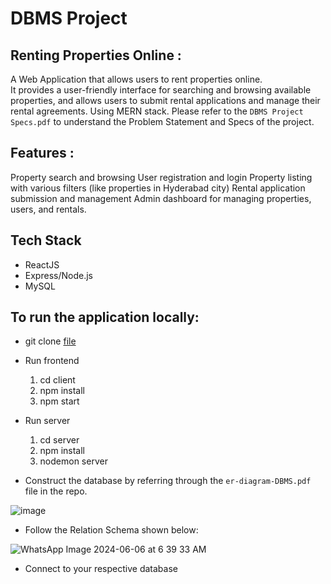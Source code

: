 # DBMS Project
## Renting Properties Online :
A Web Application that allows users to rent properties online.  
It provides a user-friendly interface for searching and browsing available properties, and allows users to submit rental applications 
and manage their rental agreements. Using MERN stack. 
Please refer to the `DBMS Project Specs.pdf` to understand the Problem Statement and Specs of the project. 

## Features : 
Property search and browsing
User registration and login
Property listing with  various filters (like properties in Hyderabad city) 
Rental application submission and management 
Admin dashboard for managing properties, users, and rentals.

## Tech Stack
- ReactJS
- Express/Node.js
- MySQL

## To run the application locally: 
- git clone [file](https://github.com/yash0224/Property-Rental-Agency.git)

- Run frontend
  1. cd client 
  2. npm install 
  3. npm start

- Run server
  1. cd server
  2. npm install 
  3. nodemon server

- Construct the database by referring through the `er-diagram-DBMS.pdf` file in the repo.

![image](https://github.com/yash0224/Property-Rental-Agency/assets/86886844/15a4bd6f-28ff-4724-857a-1860c38cd77e)

- Follow the Relation Schema shown below:

![WhatsApp Image 2024-06-06 at 6 39 33 AM](https://github.com/yash0224/Property-Rental-Agency/assets/86886844/cd2799a0-04e6-4dea-84df-ed3753a1001c)

- Connect to your respective database
